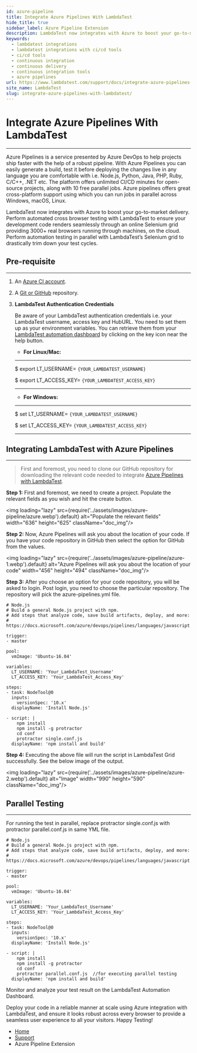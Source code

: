 ```yaml
---
id: azure-pipeline
title: Integrate Azure Pipelines With LambdaTest
hide_title: true
sidebar_label: Azure Pipeline Extension
description: LambdaTest now integrates with Azure to boost your go-to-market delivery. Perform automated cross browser testing with LambdaTest to ensure your development code renders seamlessly through an online Selenium grid providing 3000+ real browsers running through machines.
keywords:
  - lambdatest integrations
  - lambdatest integrations with ci/cd tools
  - ci/cd tools
  - continuous integration
  - continuous delivery
  - continuous integration tools
  - azure pipelines
url: https://www.lambdatest.com/support/docs/integrate-azure-pipelines-with-lambdatest/
site_name: LambdaTest
slug: integrate-azure-pipelines-with-lambdatest/
---
```


<script type="application/ld+json"
      dangerouslySetInnerHTML={{ __html: JSON.stringify({
       "@context": "https://schema.org",
        "@type": "BreadcrumbList",
        "itemListElement": [{
          "@type": "ListItem",
          "position": 1,
          "name": "LambdaTest",
          "item": "https://www.lambdatest.com"
        },{
          "@type": "ListItem",
          "position": 2,
          "name": "Support",
          "item": "https://www.lambdatest.com/support/docs/"
        },{
          "@type": "ListItem",
          "position": 3,
          "name": "Azure Pipeline Extension",
          "item": "https://www.lambdatest.com/support/docs/integrate-azure-pipelines-with-lambdatest/"
        }]
      })
    }}
></script>

# Integrate Azure Pipelines With LambdaTest
* * *
Azure Pipelines is a service presented by Azure DevOps to help projects ship faster with the help of a robust pipeline. With Azure Pipelines you can easily generate a build, test it before deploying the changes live in any language you are comfortable with i.e. Node.js, Python, Java, PHP, Ruby, C/C++, .NET etc. The platform offers unlimited CI/CD minutes for open-source projects, along with 10 free parallel jobs. Azure pipelines offers great cross-platform support using which you can run jobs in parallel across Windows, macOS, Linux.

LambdaTest now integrates with Azure to boost your go-to-market delivery. Perform automated cross browser testing with LambdaTest to ensure your development code renders seamlessly through an online Selenium grid providing 3000+ real browsers running through machines, on the cloud. Perform automation testing in parallel with LambdaTest’s Selenium grid to drastically trim down your test cycles.

## Pre-requisite
* * *
1. An [Azure CI account](https://dev.azure.com/).

2. A [Git or GitHub](https://github.com/) repository.

3. **LambdaTest Authentication Credentials**

    Be aware of your LambdaTest authentication credentials i.e. your LambdaTest username, access key and HubURL. You need to set them up as your environment variables. You can retrieve them from your [LambdaTest automation dashboard](https://automation.lambdatest.com/) by clicking on the key icon near the help button.

    * **For Linux/Mac:**

    ---
    $ export LT_USERNAME= `{YOUR_LAMBDATEST_USERNAME}`
    
    $ export LT_ACCESS_KEY= `{YOUR_LAMBDATEST_ACCESS_KEY}`

    ---

    * **For Windows:**

    ---
    $ set LT_USERNAME= `{YOUR_LAMBDATEST_USERNAME}`
    
    $ set LT_ACCESS_KEY= `{YOUR_LAMBDATEST_ACCESS_KEY}`

    ---

## Integrating LambdaTest with Azure Pipelines
* * *
> First and foremost, you need to clone our GitHub repository for downloading the relevant code needed to integrate [Azure Pipelines with LambdaTest](https://github.com/LambdaTest/protractor-selenium-azure-sample).

**Step 1:** First and foremost, we need to create a project. Populate the relevant fields as you wish and hit the create button.

<img loading="lazy" src={require('../assets/images/azure-pipeline/azure.webp').default} alt="Populate the relevant fields" width="636" height="625" className="doc_img"/>

**Step 2:** Now, Azure Pipelines will ask you about the location of your code. If you have your code repository in GitHub then select the option for GitHub from the values.

<img loading="lazy" src={require('../assets/images/azure-pipeline/azure-1.webp').default} alt="Azure Pipelines will ask you about the location of your code" width="456" height="494" className="doc_img"/>

**Step 3:** After you choose an option for your code repository, you will be asked to login. Post login, you need to choose the particular repository. The repository will pick the azure-pipelines.yml file.

```
# Node.js
# Build a general Node.js project with npm.
# Add steps that analyze code, save build artifacts, deploy, and more:
# https://docs.microsoft.com/azure/devops/pipelines/languages/javascript

trigger:
- master

pool:
  vmImage: 'Ubuntu-16.04'

variables:
  LT_USERNAME: 'Your_LambdaTest_Username'
  LT_ACCESS_KEY: 'Your_LambdaTest_Access_Key'

steps:
- task: NodeTool@0
  inputs:
    versionSpec: '10.x'
  displayName: 'Install Node.js'

- script: |
    npm install
    npm install -g protractor
    cd conf
    protractor single.conf.js
  displayName: 'npm install and build'
```

**Step 4:** Executing the above file will run the script in LambdaTest Grid successfully. See the below image of the output.

<img loading="lazy" src={require('../assets/images/azure-pipeline/azure-2.webp').default} alt="Image" width="990" height="590" className="doc_img"/>

## Parallel Testing
* * *
For running the test in parallel, replace protractor single.conf.js with protractor parallel.conf.js in same YML file.

```
# Node.js
# Build a general Node.js project with npm.
# Add steps that analyze code, save build artifacts, deploy, and more:
# https://docs.microsoft.com/azure/devops/pipelines/languages/javascript

trigger:
- master

pool:
  vmImage: 'Ubuntu-16.04'

variables:
  LT_USERNAME: 'Your_LambdaTest_Username'
  LT_ACCESS_KEY: 'Your_LambdaTest_Access_Key'

steps:
- task: NodeTool@0
  inputs:
    versionSpec: '10.x'
  displayName: 'Install Node.js'

- script: |
    npm install
    npm install -g protractor
    cd conf
    protractor parallel.conf.js  //for executing parallel testing
  displayName: 'npm install and build'
```

Monitor and analyze your test result on the LambdaTest Automation Dashboard.

Deploy your code in a reliable manner at scale using Azure integration with LambdaTest, and ensure it looks robust across every browser to provide a seamless user experience to all your visitors. Happy Testing!

<nav aria-label="breadcrumbs">
  <ul className="breadcrumbs">
    <li className="breadcrumbs__item">
      <a className="breadcrumbs__link" href="https://www.lambdatest.com">
        Home
      </a>
    </li>
    <li className="breadcrumbs__item">
      <a className="breadcrumbs__link" target="_self" href="https://www.lambdatest.com/support/docs/">
        Support
      </a>
    </li>
    <li className="breadcrumbs__item breadcrumbs__item--active">
      <span className="breadcrumbs__link">
        Azure Pipeline Extension
      </span>
    </li>
  </ul>
</nav>